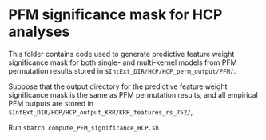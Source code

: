 # PFM significance mask for HCP analyses

This folder contains code used to generate predictive feature weight significance mask for both single- and multi-kernel models from PFM permutation results stored in `$IntExt_DIR/HCP/HCP_perm_output/PFM/`.

Suppose that the output directory for the predictive feature weight significance mask is the same as PFM permutation results, and all empirical PFM outputs are stored in `$IntExt_DIR/HCP/HCP_output_KRR/KRR_features_rs_752/`,

Run `sbatch compute_PFM_significance_HCP.sh`

